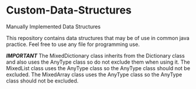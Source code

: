 # Custom-Data-Structures
Manually Implemented Data Structures

This repository contains data structures that may be of use in common java practice.
Feel free to use any file for programming use.

***IMPORTANT***
The MixedDictionary class inherits from the Dictionary class and also uses the AnyType class so do not exclude them when using it.
The MixedList class uses the AnyType class so the AnyType class should not be excluded.
The MixedArray class uses the AnyType class so the AnyType class should not be excluded.
